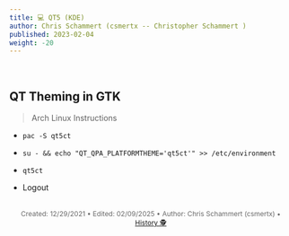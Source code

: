 ```yaml
---
title: 💻 QT5 (KDE)
author: Chris Schammert (csmertx -- Christopher Schammert )
published: 2023-02-04
weight: -20
---
```


<!-- The content of this website was written by Christopher Schammert aka Chris Schammert -->

<br />

## QT Theming in GTK
> Arch Linux Instructions

- ```pac -S qt5ct```

- ```su - && echo "QT_QPA_PLATFORMTHEME='qt5ct'" >> /etc/environment```

- ```qt5ct```

- Logout

<br />

<div style="text-align: center; font-size:12px; color:dimgray">
    Created: 12/29/2021 • Edited: 02/09/2025 • Author: Chris Schammert (csmertx) • 
    <a href="https://github.com/csmertx/csmertx.github.io/commits/main/content/Linux/Software/qt.md" 
       title="Github.com | csmertx \ csmertx.github.io \ commits \ main \ content \ Linux \ Software \ QT5 (KDE)">
       History 🕵️
    </a>
</div>